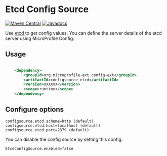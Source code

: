 # Etcd Config Source

[![Maven Central](https://maven-badges.herokuapp.com/maven-central/org.microprofile-ext.config-ext/configsource-etcd/badge.svg)](https://maven-badges.herokuapp.com/maven-central/org.microprofile-ext.config-ext/configsource-etcd)
[![Javadocs](https://www.javadoc.io/badge/org.microprofile-ext.config-ext/configsource-etcd.svg)](https://www.javadoc.io/doc/org.microprofile-ext.config-ext/configsource-etcd)

Use [etcd](https://coreos.com/etcd/) to get config values. You can define the server details of the etcd server using MicroProfile Config:

## Usage

```xml

    <dependency>
        <groupId>org.microprofile-ext.config-ext</groupId>
        <artifactId>configsource-etcd</artifactId>
        <version>XXXXXX</version>
        <scope>runtime</scope>
    </dependency>

```

## Configure options

    configsource.etcd.scheme=http (default)
    configsource.etcd.host=localhost (default)
    configsource.etcd.port=2379 (default)  

You can disable the config source by setting this config:
    
    EtcdConfigSource.enabled=false  
